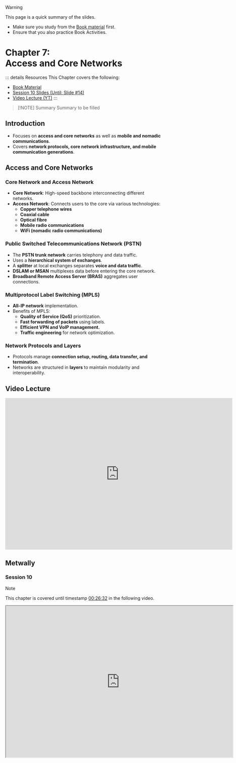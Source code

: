 > [!WARNING]
> This page is a quick summary of the slides.
> - Make sure you study from the [Book material](/resources/book) first.
> - Ensure that you also practice Book Activities.

# Chapter 7:<br>Access and Core Networks

::: details Resources
This Chapter covers the following:
- [Book Material](https://1drv.ms/b/s!AqxAKvx2i8TygR8nqAQZ7fzb7xVV?e=ALxeKq)
- [Session 10 Slides (Until: Slide #14)](https://1drv.ms/b/s!AqxAKvx2i8TygQq_iWX0CURgpOcQ?e=PEUDjn)
- [Video Lecture (YT)](https://www.youtube.com/watch?v=J5qemYnp0M4)
:::

> [!NOTE] Summary
> Summary to be filled

## Introduction

- Focuses on **access and core networks** as well as **mobile and nomadic communications**.
- Covers **network protocols, core network infrastructure, and mobile communication generations**.

## Access and Core Networks

### Core Network and Access Network
- **Core Network**: High-speed backbone interconnecting different networks.
- **Access Network**: Connects users to the core via various technologies:
  - **Copper telephone wires**
  - **Coaxial cable**
  - **Optical fibre**
  - **Mobile radio communications**
  - **WiFi (nomadic radio communications)**

### Public Switched Telecommunications Network (PSTN)
- The **PSTN trunk network** carries telephony and data traffic.
- Uses a **hierarchical system of exchanges**.
- A **splitter** at local exchanges separates **voice and data traffic**.
- **DSLAM or MSAN** multiplexes data before entering the core network.
- **Broadband Remote Access Server (BRAS)** aggregates user connections.

### Multiprotocol Label Switching (MPLS)
- **All-IP network** implementation.
- Benefits of MPLS:
  - **Quality of Service (QoS)** prioritization.
  - **Fast forwarding of packets** using labels.
  - **Efficient VPN and VoIP management.**
  - **Traffic engineering** for network optimization.

### Network Protocols and Layers
- Protocols manage **connection setup, routing, data transfer, and termination**.
- Networks are structured in **layers** to maintain modularity and interoperability.

## Video Lecture

<iframe width="720" height="480" src="https://www.youtube.com/embed/J5qemYnp0M4?si=_TZaBr8Vsjw5biWq" title="YouTube video player" frameborder="0" allow="accelerometer; autoplay; clipboard-write; encrypted-media; gyroscope; picture-in-picture; web-share" referrerpolicy="strict-origin-when-cross-origin" allowfullscreen></iframe>

## Metwally

### Session 10

> [!NOTE]
> This chapter is covered until timestamp <ins>00:26:32</ins> in the following video.
<iframe src="https://drive.google.com/file/d/1ayxD7qdX_Wa9SwIZpmXZyCJcvxu1zF9P/preview" width="720" height="480" allow="autoplay" allowfullscreen></iframe>
